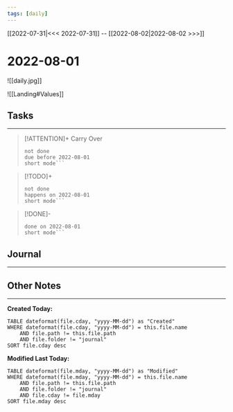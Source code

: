 ```yaml
---
tags: [daily]
---
```

[[2022-07-31|<<< 2022-07-31]]  --  [[2022-08-02|2022-08-02 >>>]]
# 2022-08-01
![[daily.jpg]]

![[Landing#Values]]

## Tasks
---

> [!ATTENTION]+ Carry Over
> ```tasks
> not done
> due before 2022-08-01
> short mode```

> [!TODO]+
> ```tasks
> not done
> happens on 2022-08-01
> short mode```

> [!DONE]-
> ```tasks
> done on 2022-08-01
> short mode```

## Journal
---


## Other Notes
---


**Created Today:**
```dataview
TABLE dateformat(file.cday, "yyyy-MM-dd") as "Created"
WHERE dateformat(file.cday, "yyyy-MM-dd") = this.file.name 
	AND file.path != this.file.path
	AND file.folder != "journal"
SORT file.cday desc 
```

**Modified Last Today:**
```dataview
TABLE dateformat(file.mday, "yyyy-MM-dd") as "Modified"
WHERE dateformat(file.mday, "yyyy-MM-dd") = this.file.name 
	AND file.path != this.file.path
	AND file.folder != "journal"
	AND file.cday != file.mday
SORT file.mday desc 
```